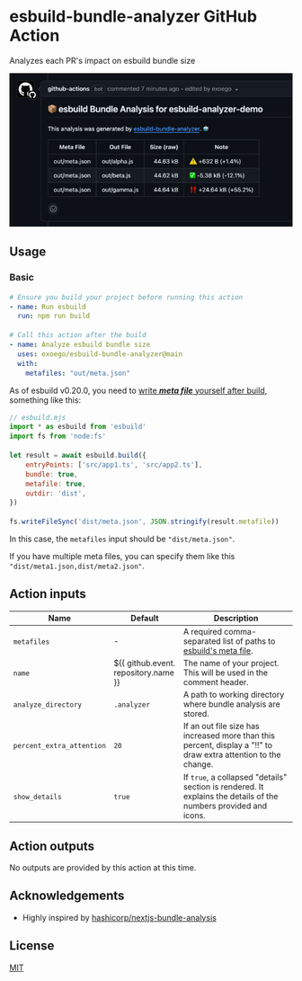 # esbuild-bundle-analyzer GitHub Action

Analyzes each PR's impact on esbuild bundle size

![comment-example](/doc/comment.png "Comment Example")

## Usage

### Basic

```yaml
# Ensure you build your project before running this action
- name: Run esbuild
  run: npm run build

# Call this action after the build
- name: Analyze esbuild bundle size
  uses: exoego/esbuild-bundle-analyzer@main
  with:
    metafiles: "out/meta.json"
```

As of esbuild v0.20.0, you need to [write
***meta file*** yourself after build](https://esbuild.github.io/api/#metafile), something like this:

```javascript
// esbuild.mjs
import * as esbuild from 'esbuild'
import fs from 'node:fs'

let result = await esbuild.build({
    entryPoints: ['src/app1.ts', 'src/app2.ts'],
    bundle: true,
    metafile: true,
    outdir: 'dist',
})

fs.writeFileSync('dist/meta.json', JSON.stringify(result.metafile))
```

In this case, the `metafiles` input should be `"dist/meta.json"`.

If you have multiple meta files, you can specify them like this `"dist/meta1.json,dist/meta2.json"`.

## Action inputs

| Name                      | Default                               | Description                                                                                                      |
|---------------------------|---------------------------------------|------------------------------------------------------------------------------------------------------------------|
| `metafiles`               | -                                     | A required comma-separated list of paths to [esbuild's meta file]([https://esbuild.github.io/api/#metafile]).    |
| `name`                    | ${{ github.event.<br>repository.name }} | The name of your project. This will be used in the comment header.                                               |
| `analyze_directory`       | `.analyzer`                           | A path to working directory where bundle analysis are stored.                                                    |
| `percent_extra_attention` | `20`                                  | If an out file size has increased more than this percent, display a "‼️" to draw extra attention to the change.  |
| `show_details`            | `true`                                | If `true`, a collapsed "details" section is rendered. It explains the details of the numbers provided and icons. |

## Action outputs

No outputs are provided by this action at this time.

## Acknowledgements

- Highly inspired by [hashicorp/nextjs-bundle-analysis](https://github.com/hashicorp/nextjs-bundle-analysis)

## License

[MIT](LICENSE)
